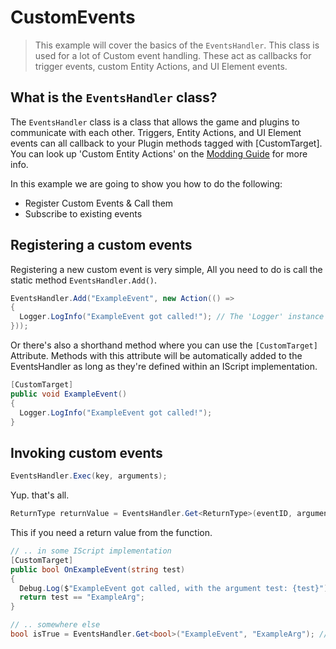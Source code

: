 # CustomEvents

> This example will cover the basics of the ``EventsHandler``. This class is used for a lot of Custom event handling. These act as callbacks for trigger events, custom Entity Actions, and UI Element events.

## What is the ``EventsHandler`` class?
The ``EventsHandler`` class is a class that allows the game and plugins to communicate with each other. Triggers, Entity Actions, and UI Element events can all callback to your Plugin methods tagged with [CustomTarget]. You can look up 'Custom Entity Actions' on the [Modding Guide](https://brokeprotocol.com/modding-guide) for more info.  

In this example we are going to show you how to do the following:
- Register Custom Events & Call them
- Subscribe to existing events

## Registering a custom events
Registering a new custom event is very simple, All you need to do is call the static method ``EventsHandler.Add()``.
```csharp
EventsHandler.Add("ExampleEvent", new Action(() => 
{
  Logger.LogInfo("ExampleEvent got called!"); // The 'Logger' instance is a class from BP-CoreLib. Using 'Debug.Log()' here will work just fine too.
}));
```
Or there's also a shorthand method where you can use the ``[CustomTarget]`` Attribute. Methods with this attribute will be automatically added to the EventsHandler as long as they're defined within an IScript implementation.
```csharp
[CustomTarget]
public void ExampleEvent()
{
  Logger.LogInfo("ExampleEvent got called!");
}
```

## Invoking custom events
```csharp
EventsHandler.Exec(key, arguments);
```
Yup. that's all.
```csharp
ReturnType returnValue = EventsHandler.Get<ReturnType>(eventID, arguments);
```
This if you need a return value from the function.
```csharp
// .. in some IScript implementation
[CustomTarget]
public bool OnExampleEvent(string test)
{
  Debug.Log($"ExampleEvent got called, with the argument test: {test}");
  return test == "ExampleArg";
}

// .. somewhere else
bool isTrue = EventsHandler.Get<bool>("ExampleEvent", "ExampleArg"); // bool with the event return value
```
